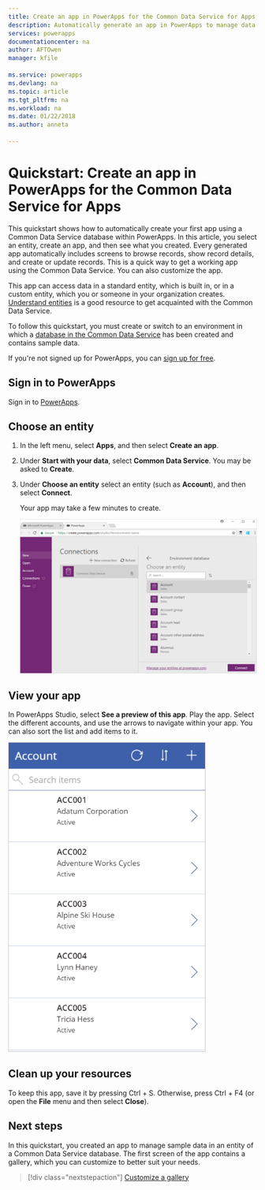 ```yaml
---
title: Create an app in PowerApps for the Common Data Service for Apps | Microsoft Docs
description: Automatically generate an app in PowerApps to manage data in the Common Data Service for Apps
services: powerapps
documentationcenter: na
author: AFTOwen
manager: kfile

ms.service: powerapps
ms.devlang: na
ms.topic: article
ms.tgt_pltfrm: na
ms.workload: na
ms.date: 01/22/2018
ms.author: anneta

---
```

# Quickstart: Create an app in PowerApps for the Common Data Service for Apps

This quickstart shows how to automatically create your first app using a Common Data Service database within PowerApps. In this article, you select an entity, create an app, and then see what you created. Every generated app automatically includes screens to browse records, show record details, and create or update records. This is a quick way to get a working app using the Common Data Service. You can also customize the app.

This app can access data in a standard entity, which is built in, or in a custom entity, which you or someone in your organization creates. [Understand entities](../common-data-service/data-platform-intro.md) is a good resource to get acquainted with the Common Data Service.

To follow this quickstart, you must create or switch to an environment in which a [database in the Common Data Service](../../administrator/create-database.md) has been created and contains sample data.

If you're not signed up for PowerApps, you can [sign up for free](https://web.powerapps.com/signup?redirect=marketing&email=).

## Sign in to PowerApps

Sign in to [PowerApps](https://web.powerapps.com). 

## Choose an entity

1. In the left menu, select **Apps**, and then select **Create an app**.

2. Under **Start with your data**, select **Common Data Service**. You may be asked to **Create**.

3. Under **Choose an entity** select an entity (such as **Account**), and then select **Connect**.

	Your app may take a few minutes to create.

    ![Select the Account entity](./media/data-platform-create-app/cds-choose-entity-connect.png)

## View your app   
In PowerApps Studio, select **See a preview of this app**. Play the app. Select the different accounts, and use the arrows to navigate within your app. You can also sort the list and add items to it.

![Preview your app](./media/data-platform-create-app/cds-database-app.png)

## Clean up your resources
To keep this app, save it by pressing Ctrl + S. Otherwise, press Ctrl + F4 (or open the **File** menu and then select **Close**).

## Next steps
In this quickstart, you created an app to manage sample data in an entity of a Common Data Service database. The first screen of the app contains a gallery, which you can customize to better suit your needs. 

> [!div class="nextstepaction"]
> [Customize a gallery](customize-layout-sharepoint.md)
